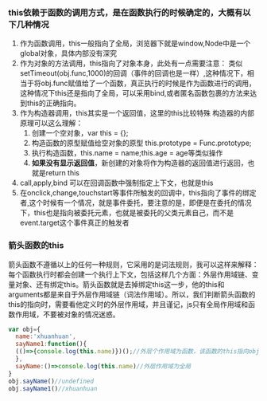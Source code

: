 ### this依赖于函数的调用方式，是在函数执行的时候确定的，大概有以下几种情况
1. 作为函数调用，this一般指向了全局，浏览器下就是window,Node中是一个global对象，具体内部没有深究
2. 作为对象的方法调用，this指向了对象本身，此处有一点需要注意：
   类似setTimeout(obj.func,1000)的回调（事件的回调也是一样）,这种情况下，相当于将obj.func赋值给了一个函数，真正执行的时候是作为函数进行的调用，这种情况下this还是指向了全局，可以采用bind,或者匿名函数包裹的方法来达到this的正确指向。
3. 作为构造器调用，this其实是一个返回值，这里的this比较特殊
   构造器的内部原理可以这么理解：
   1. 创建一个空对象，var this = {};
   2. 构造函数的原型赋值给空对象的原型 this.prototype = Func.prototype;
   3. 执行构造函数，this.name = name;this.age = age等类似操作
   4. **如果没有显示返回值**，新创建的对象将作为构造器的返回值进行返回，也就是return this
4. call,apply,bind
   可以在回调函数中强制指定上下文，也就是this
5. 在onclick,change,touchstart等事件所触发的回调中，this指向了事件的绑定者,这个时候有一个情况，就是事件委托，要注意的是，即便是在委托的情况下，this也是指向被委托元素，也就是被委托的父类元素自己，而不是event.target这个事件真正的触发者

### 箭头函数的this
箭头函数不遵循以上的任何一种规则，它采用的是词法规则，我可以这样来解释：
每个函数执行时都会创建一个执行上下文，包括这样几个方面：外层作用域链、变量对象、还有绑定this。箭头函数就是去掉绑定this这一步，他的this和arguments都是来自于外层作用域链（词法作用域）。所以，我们判断箭头函数的this的指向时，需要看他定义时的外层作用域，并且谨记，js只有全局作用域和函数作用域，不要被对象的情况迷惑。

```js
var obj={
  name:'xhuanhuan',
  sayName1:function(){
  (()=>{console.log(this.name)})();//外层个作用域为函数，该函数的this指向obj
  },
  sayName:()=>console.log(this.name)//外层作用域为全局
}
obj.sayName()//undefined
obj.sayName1()//xhuanhuan
```
